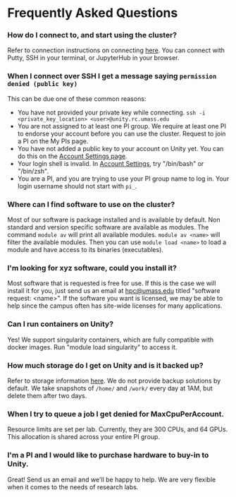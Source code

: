 
# Frequently Asked Questions #

### How do I connect to, and start using the cluster?
Refer to connection instructions on connecting [here](https://unity.rc.umass.edu/docs/connecting/ssh.html).
You can connect with Putty, SSH in your terminal, or JupyterHub in your browser.

### When I connect over SSH I get a message saying `permission denied (public key)`
This can be due one of these common reasons:

* You have not provided your private key while connecting. `ssh -i <private_key_location> <user>@unity.rc.umass.edu`
* You are not assigned to at least one PI group. We require at least one PI to endorse your account before you can use the cluster. Request to join a PI on the My PIs page.
* You have not added a public key to your account on Unity yet. You can do this on the [Account Settings page](https://unity.rc.umass.edu/panel/account.php).
* Your login shell is invalid. In [Account Settings](https://unity.rc.umass.edu/panel/account.php), try "/bin/bash" or "/bin/zsh".
* You are a PI, and you are trying to use your PI group name to log in. Your login username should not start with `pi_`.

### Where can I find software to use on the cluster?
Most of our software is package installed and is available by default.
Non standard and version specific software are available as modules.
The command `module av` will print all available modules. `module av <name>` will filter the available modules.
Then you can use `module load <name>` to load a module and have access to its binaries (executables).

### I'm looking for xyz software, could you install it?
Most software that is requested is free for use.
If this is the case we will install it for you, just send us an email at hpc@umass.edu titled "software request: \<name\>".
If the software you want is licensed, we may be able to help since the campus often has site-wide licenses for many applications.

### Can I run containers on Unity?
Yes! We support singularity containers, which are fully compatible with docker images. Run "module load singularity" to access it.

### How much storage do I get on Unity and is it backed up?
Refer to storage information [here](https://unity.rc.umass.edu/docs/technical/storage.html).
We do not provide backup solutions by default.
We take snapshots of `/home/` and `/work/` every day at 1AM, but delete them after two days.

### When I try to queue a job I get denied for MaxCpuPerAccount.
Resource limits are set per lab. Currently, they are 300 CPUs, and 64 GPUs. This allocation is shared across your entire PI group.

### I'm a PI and I would like to purchase hardware to buy-in to Unity.
Great! Send us an email and we'll be happy to help. We are very flexible when it comes to the needs of research labs.
